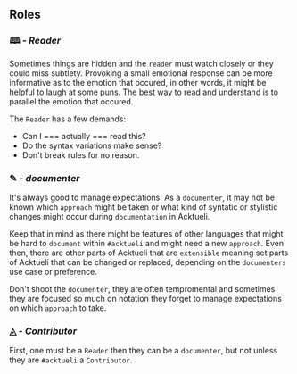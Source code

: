 ## Roles

### 🕮 - _Reader_
Sometimes things are hidden and the `reader` must watch closely or they could miss subtlety.  Provoking a small emotional response can be more informative as to the emotion that occured, in other words, it might be helpful to laugh at some puns.  The best way to read and understand is to parallel the emotion that occured.

The `Reader` has a few demands:
* Can I === actually === read this?
* Do the syntax variations make sense?
* Don't break rules for no reason.

### ✎ - _documenter_
It's always good to manage expectations.  As a `documenter`, it may not be known which `approach` might be taken or what kind of syntatic or stylistic changes might occur during `documentation` in Acktueli.
  
Keep that in mind as there might be features of other languages that might be hard to `document` within `#acktueli` and might need a new `approach`.  Even then, there are other parts of Acktueli that are `extensible` meaning set parts of Acktueli that can be changed or replaced, depending on the `documenters` use case or preference.

Don't shoot the `documenter`, they are often tempromental and sometimes they are focused so much on notation they forget to manage expectations on which `approach` to take.

### ◬ - _Contributor_
First, one must be a `Reader` then they can be a `documenter`, but not unless they are `#acktueli` a `Contributor`.